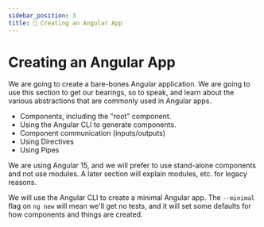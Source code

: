```yaml
---
sidebar_position: 3
title: 📗 Creating an Angular App
---
```



# Creating an Angular App

We are going to create a bare-bones Angular application. We are going to use this section to get our bearings, so to speak, and learn about the various abstractions that are commonly used in Angular apps.

- Components, including the "root" component.
- Using the Angular CLI to generate components.
- Component communication (inputs/outputs)
- Using Directives
- Using Pipes

We are using Angular 15, and we will prefer to use stand-alone components and not use modules. A later section will explain modules, etc. for legacy reasons.

We will use the Angular CLI to create a minimal Angular app. The `--minimal` flag on `ng new` will mean we'll get no tests, and it will set some defaults for how components and things are created.
